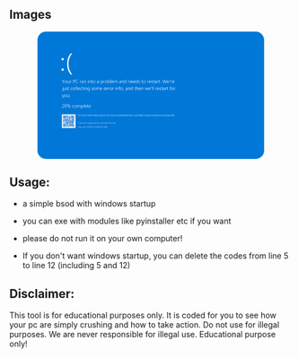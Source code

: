 ## Images
<img style="border-radius: 15px; display: block; margin-left: auto; margin-right: auto; margin-bottom:20px;" width="80%" src="https://raw.githubusercontent.com/Ayhuuu/BSOD-Script/main/img/bsod.png"></img>



## Usage:

- a simple bsod with windows startup

- you can exe with modules like pyinstaller etc if you want

- please do not run it on your own computer!

- If you don't want windows startup, you can delete the codes from line 5 to line 12 (including 5 and 12)

## Disclaimer:
This tool is for educational purposes only. It is coded for you to see how your pc are simply crushing and how to take action. Do not use for illegal purposes. We are never responsible for illegal use. <bold>Educational purpose only!</bold>
